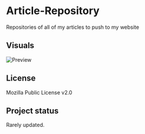 # Article-Repository

Repositories of all of my articles to push to my website

## Visuals
![Preview](https://gitlab.com/JoshMayBalGitHub/article-repository/-/raw/main/img/preview.png)

## License
Mozilla Public License v2.0

## Project status 
Rarely updated.
